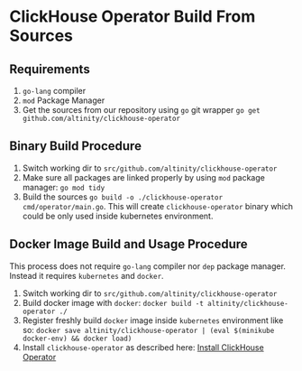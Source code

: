 # ClickHouse Operator Build From Sources

## Requirements 

1. `go-lang` compiler
2. `mod` Package Manager
3. Get the sources from our repository using `go` git wrapper `go get github.com/altinity/clickhouse-operator`

## Binary Build Procedure

1. Switch working dir to `src/github.com/altinity/clickhouse-operator`
2. Make sure all packages are linked properly by using `mod` package manager: `go mod tidy`
3. Build the sources `go build -o ./clickhouse-operator cmd/operator/main.go`. This will create `clickhouse-operator` binary which could be only used inside kubernetes environment.

## Docker Image Build and Usage Procedure

This process does not require `go-lang` compiler nor `dep` package manager. Instead it requires `kubernetes` and `docker`.

1. Switch working dir to `src/github.com/altinity/clickhouse-operator`
2. Build docker image with `docker`: `docker build -t altinity/clickhouse-operator ./`
3. Register freshly build `docker` image inside `kubernetes` environment like so: `docker save altinity/clickhouse-operator | (eval $(minikube docker-env) && docker load)` 
4. Install `clickhouse-operator` as described here: [Install ClickHouse Operator][install] 

[install]: ./operator_installation_details.md